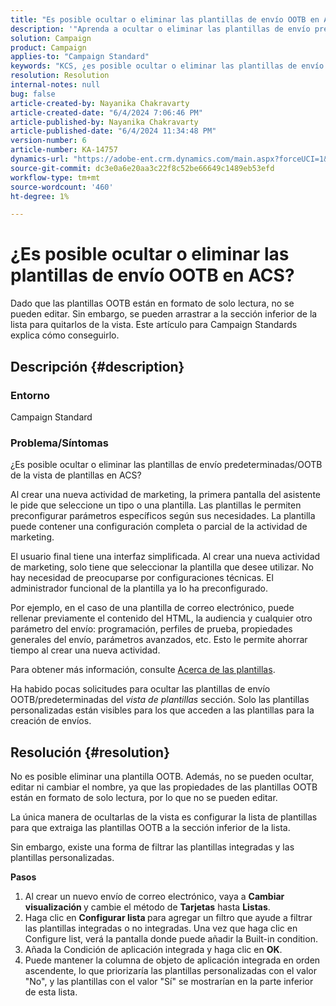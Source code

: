 ```yaml
---
title: "Es posible ocultar o eliminar las plantillas de envío OOTB en ACS"
description: '"Aprenda a ocultar o eliminar las plantillas de envío predeterminadas/OOTB de la vista de plantillas en Adobe Campaign Standard (ACS)".'
solution: Campaign
product: Campaign
applies-to: "Campaign Standard"
keywords: "KCS, ¿es posible ocultar o eliminar las plantillas de envío OOTB en ACS"
resolution: Resolution
internal-notes: null
bug: false
article-created-by: Nayanika Chakravarty
article-created-date: "6/4/2024 7:06:46 PM"
article-published-by: Nayanika Chakravarty
article-published-date: "6/4/2024 11:34:48 PM"
version-number: 6
article-number: KA-14757
dynamics-url: "https://adobe-ent.crm.dynamics.com/main.aspx?forceUCI=1&pagetype=entityrecord&etn=knowledgearticle&id=d3a78294-a522-ef11-840a-002248092444"
source-git-commit: dc3e0a6e20aa3c22f8c52be66649c1489eb53efd
workflow-type: tm+mt
source-wordcount: '460'
ht-degree: 1%

---
```


# ¿Es posible ocultar o eliminar las plantillas de envío OOTB en ACS?


Dado que las plantillas OOTB están en formato de solo lectura, no se pueden editar. Sin embargo, se pueden arrastrar a la sección inferior de la lista para quitarlos de la vista. Este artículo para Campaign Standards explica cómo conseguirlo.

## Descripción {#description}


### <b>Entorno</b>

Campaign Standard

### <b>Problema/Síntomas</b>

¿Es posible ocultar o eliminar las plantillas de envío predeterminadas/OOTB de la vista de plantillas en ACS?

Al crear una nueva actividad de marketing, la primera pantalla del asistente le pide que seleccione un tipo o una plantilla. Las plantillas le permiten preconfigurar parámetros específicos según sus necesidades. La plantilla puede contener una configuración completa o parcial de la actividad de marketing.

El usuario final tiene una interfaz simplificada. Al crear una nueva actividad de marketing, solo tiene que seleccionar la plantilla que desee utilizar. No hay necesidad de preocuparse por configuraciones técnicas. El administrador funcional de la plantilla ya lo ha preconfigurado.

Por ejemplo, en el caso de una plantilla de correo electrónico, puede rellenar previamente el contenido del HTML, la audiencia y cualquier otro parámetro del envío: programación, perfiles de prueba, propiedades generales del envío, parámetros avanzados, etc. Esto le permite ahorrar tiempo al crear una nueva actividad.

Para obtener más información, consulte [Acerca de las plantillas](https://experienceleague.adobe.com/docs/campaign-standard/using/getting-started/marketing-plans/marketing-activity-templates.html?lang=en).

Ha habido pocas solicitudes para ocultar las plantillas de envío OOTB/predeterminadas del *vista de plantillas* sección. Solo las plantillas personalizadas están visibles para los que acceden a las plantillas para la creación de envíos.






## Resolución {#resolution}


No es posible eliminar una plantilla OOTB. Además, no se pueden ocultar, editar ni cambiar el nombre, ya que las propiedades de las plantillas OOTB están en formato de solo lectura, por lo que no se pueden editar.

La única manera de ocultarlas de la vista es configurar la lista de plantillas para que extraiga las plantillas OOTB a la sección inferior de la lista.

Sin embargo, existe una forma de filtrar las plantillas integradas y las plantillas personalizadas.

<b>Pasos</b>

1. Al crear un nuevo envío de correo electrónico, vaya a <b>Cambiar visualización </b>y cambie el método de <b>Tarjetas</b> hasta <b>Listas</b>.
2. Haga clic en <b>Configurar lista </b>para agregar un filtro que ayude a filtrar las plantillas integradas o no integradas. Una vez que haga clic en Configure list, verá la pantalla donde puede añadir la Built-in condition.
3. Añada la Condición de aplicación integrada y haga clic en <b>OK</b>.
4. Puede mantener la columna de objeto de aplicación integrada en orden ascendente, lo que priorizaría las plantillas personalizadas con el valor &quot;No&quot;, y las plantillas con el valor &quot;Sí&quot; se mostrarían en la parte inferior de esta lista.

